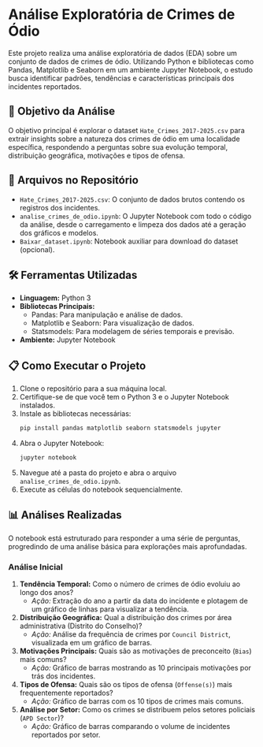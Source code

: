 # Análise Exploratória de Crimes de Ódio

Este projeto realiza uma análise exploratória de dados (EDA) sobre um conjunto de dados de crimes de ódio. Utilizando Python e bibliotecas como Pandas, Matplotlib e Seaborn em um ambiente Jupyter Notebook, o estudo busca identificar padrões, tendências e características principais dos incidentes reportados.

## 🎯 Objetivo da Análise

O objetivo principal é explorar o dataset `Hate_Crimes_2017-2025.csv` para extrair insights sobre a natureza dos crimes de ódio em uma localidade específica, respondendo a perguntas sobre sua evolução temporal, distribuição geográfica, motivações e tipos de ofensa.

## 📂 Arquivos no Repositório

  * `Hate_Crimes_2017-2025.csv`: O conjunto de dados brutos contendo os registros dos incidentes.
  * `analise_crimes_de_odio.ipynb`: O Jupyter Notebook com todo o código da análise, desde o carregamento e limpeza dos dados até a geração dos gráficos e modelos.
  * `Baixar_dataset.ipynb`: Notebook auxiliar para download do dataset (opcional).

## 🛠️ Ferramentas Utilizadas

  * **Linguagem:** Python 3
  * **Bibliotecas Principais:**
      * Pandas: Para manipulação e análise de dados.
      * Matplotlib e Seaborn: Para visualização de dados.
      * Statsmodels: Para modelagem de séries temporais e previsão.
  * **Ambiente:** Jupyter Notebook

## 📋 Como Executar o Projeto

1.  Clone o repositório para a sua máquina local.
2.  Certifique-se de que você tem o Python 3 e o Jupyter Notebook instalados.
3.  Instale as bibliotecas necessárias:
    ```bash
    pip install pandas matplotlib seaborn statsmodels jupyter
    ```
4.  Abra o Jupyter Notebook:
    ```bash
    jupyter notebook
    ```
5.  Navegue até a pasta do projeto e abra o arquivo `analise_crimes_de_odio.ipynb`.
6.  Execute as células do notebook sequencialmente.

## 📊 Análises Realizadas

O notebook está estruturado para responder a uma série de perguntas, progredindo de uma análise básica para explorações mais aprofundadas.

### Análise Inicial

1.  **Tendência Temporal:** Como o número de crimes de ódio evoluiu ao longo dos anos?
      * *Ação:* Extração do ano a partir da data do incidente e plotagem de um gráfico de linhas para visualizar a tendência.
2.  **Distribuição Geográfica:** Qual a distribuição dos crimes por área administrativa (Distrito do Conselho)?
      * *Ação:* Análise da frequência de crimes por `Council District`, visualizada em um gráfico de barras.
3.  **Motivações Principais:** Quais são as motivações de preconceito (`Bias`) mais comuns?
      * *Ação:* Gráfico de barras mostrando as 10 principais motivações por trás dos incidentes.
4.  **Tipos de Ofensa:** Quais são os tipos de ofensa (`Offense(s)`) mais frequentemente reportados?
      * *Ação:* Gráfico de barras com os 10 tipos de crimes mais comuns.
5.  **Análise por Setor:** Como os crimes se distribuem pelos setores policiais (`APD Sector`)?
      * *Ação:* Gráfico de barras comparando o volume de incidentes reportados por setor.
